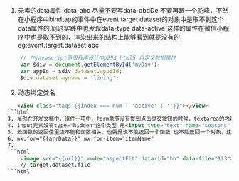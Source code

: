 1. 元素的data属性 data-abc 尽量不要写data-abdDe 不要再跟一个驼峰，不然在小程序中bindtap的事件中在event.target.dataset的对象中是取不到这个data属性的.同时实践中也发现data-type data-active 这样的属性在微信小程序中也是取不到的，渲染出来的结构上能够看到就是没有的  eg:event.target.dataset.abc 
```javascript
    // 在javascript高级程序设计中p293 html5 自定义数据属性
    var $div = document.getElementById('myDiv');
    var appId = $div.dataset.appiId;
    $div.dataset.myname = 'lining';
```
2. 动态绑定类名
```html
   <view class="tags {{index === num : 'active' : ''}}"></view>  
```html
3. 虽然在开发文档中，组件一项中，form章节没有提到点击提交按钮的时候，textarea的内容也可以被携带，但实际上是有的。
4. input元素没有type="hidden"这个类型 用<input type="text" name="seasons" value="kk" hidden/> 就好了 注意有闭合结束符
5. 云函数的返回值里边不能和函数相关，也就是说不能返回一个函数 也不能返回一个对象，这个对象的某个属性值是个函数，这样的属性会被过滤掉
6. wx:for="{{arrData}}" wx:for-item="itemName"
7. 
```html
    <image src="{{url}}" mode="aspectFit" data-id="hh" data-file="123"></image>
    // target.dataset.file
```html